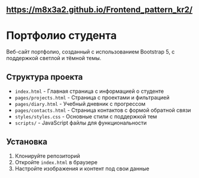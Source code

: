 ## https://m8x3a2.github.io/Frontend_pattern_kr2/

# Портфолио студента

Веб-сайт портфолио, созданный с использованием Bootstrap 5, с поддержкой светлой и тёмной темы.

## Структура проекта

- `index.html` - Главная страница с информацией о студенте
- `pages/projects.html` - Страница с проектами и фильтрацией
- `pages/diary.html` - Учебный дневник с прогрессом
- `pages/contacts.html` - Страница контактов с формой обратной связи
- `styles/styles.css` - Основные стили с поддержкой тем
- `scripts/` - JavaScript файлы для функциональности



## Установка

1. Клонируйте репозиторий
2. Откройте `index.html` в браузере
3. Настройте изображения и контент под свои данные